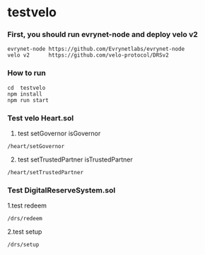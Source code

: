 # testvelo

### First, you should run  evrynet-node and deploy velo v2 
```
evrynet-node https://github.com/Evrynetlabs/evrynet-node
velo v2      https://github.com/velo-protocol/DRSv2
```

### How to run
```
cd  testvelo
npm install
npm run start
```
### Test velo Heart.sol
1. test setGovernor  isGovernor
```
/heart/setGovernor
```

2. test setTrustedPartner  isTrustedPartner
```
/heart/setTrustedPartner
```
### Test  DigitalReserveSystem.sol
1.test redeem
```
/drs/redeem
```
2.test setup  
```
/drs/setup
```


